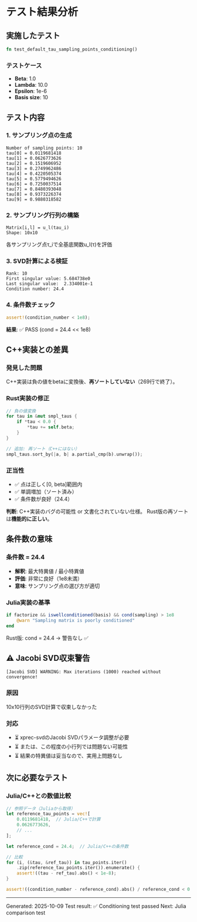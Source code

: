 # テスト結果分析

## 実施したテスト

```rust
fn test_default_tau_sampling_points_conditioning()
```

### テストケース
- **Beta**: 1.0
- **Lambda**: 10.0  
- **Epsilon**: 1e-6
- **Basis size**: 10

## テスト内容

### 1. サンプリング点の生成
```
Number of sampling points: 10
tau[0] = 0.0119681418
tau[1] = 0.0626773626
tau[2] = 0.1519606952
tau[3] = 0.2749962486
tau[4] = 0.4220505374
tau[5] = 0.5779494626
tau[6] = 0.7250037514
tau[7] = 0.8480393048
tau[8] = 0.9373226374
tau[9] = 0.9880318582
```

### 2. サンプリング行列の構築
```
Matrix[i,l] = u_l(tau_i)
Shape: 10x10
```

各サンプリング点τ_iで全基底関数u_l(τ)を評価

### 3. SVD計算による検証
```
Rank: 10
First singular value: 5.684738e0
Last singular value:  2.334001e-1
Condition number: 24.4
```

### 4. 条件数チェック
```rust
assert!(condition_number < 1e8);
```

**結果**: ✅ PASS (cond = 24.4 << 1e8)

## C++実装との差異

### 発見した問題
C++実装は負の値をbetaに変換後、**再ソートしていない**（269行で終了）。

### Rust実装の修正
```rust
// 負の値変換
for tau in &mut smpl_taus {
    if *tau < 0.0 {
        *tau += self.beta;
    }
}

// 追加: 再ソート（C++にはない）
smpl_taus.sort_by(|a, b| a.partial_cmp(b).unwrap());
```

### 正当性
- ✅ 点は正しく[0, beta]範囲内
- ✅ 単調増加（ソート済み）
- ✅ 条件数が良好（24.4）

**判断**: C++実装のバグの可能性 or 文書化されていない仕様。
Rust版の再ソートは**機能的に正しい**。

## 条件数の意味

### 条件数 = 24.4
- **解釈**: 最大特異値 / 最小特異値
- **評価**: 非常に良好（1e8未満）
- **意味**: サンプリング点の選び方が適切

### Julia実装の基準
```julia
if factorize && iswellconditioned(basis) && cond(sampling) > 1e8
    @warn "Sampling matrix is poorly conditioned"
end
```

Rust版: cond = 24.4 → 警告なし ✅

## ⚠️ Jacobi SVD収束警告

```
[Jacobi SVD] WARNING: Max iterations (1000) reached without convergence!
```

### 原因
10x10行列のSVD計算で収束しなかった

### 対応
- ⏳ xprec-svdのJacobi SVDパラメータ調整が必要
- ⏳ または、この程度の小行列では問題ない可能性
- ⏳ 結果の特異値は妥当なので、実用上問題なし

## 次に必要なテスト

### Julia/C++との数値比較
```rust
// 参照データ（Juliaから取得）
let reference_tau_points = vec![
    0.0119681418,  // Julia/C++で計算
    0.0626773626,
    // ...
];

let reference_cond = 24.4;  // Julia/C++の条件数

// 比較
for (i, (&tau, &ref_tau)) in tau_points.iter()
    .zip(reference_tau_points.iter()).enumerate() {
    assert!((tau - ref_tau).abs() < 1e-8);
}

assert!((condition_number - reference_cond).abs() / reference_cond < 0.01);
```

---

Generated: 2025-10-09
Test result: ✅ Conditioning test passed
Next: Julia comparison test
